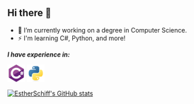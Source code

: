 ## Hi there 👋

<!--
**EstherSchiff/EstherSchiff** is a ✨ _special_ ✨ repository because its `README.md` (this file) appears on your GitHub profile.

Here are some ideas to get you started:

- 🔭 I’m currently working on ...
- 🌱 I’m currently learning ...
- 👯 I’m looking to collaborate on ...
- 🤔 I’m looking for help with ...
- 💬 Ask me about ...
- 📫 How to reach me: ...
- 😄 Pronouns: ...
- ⚡ Fun fact: ...
-->

- 🔭 I’m currently working on a degree in Computer Science.
- ⚡ I'm learning C#, Python, and more!

***I have experience in:***

<img src="https://raw.githubusercontent.com/devicons/devicon/master/icons/csharp/csharp-original.svg" alt="Image description" width="40" height="40">        <img src="https://raw.githubusercontent.com/devicons/devicon/master/icons/python/python-original.svg" alt="Image description" width="40" height="40"> 


[![EstherSchiff's GitHub stats](https://github-readme-stats.vercel.app/api?username=EstherSchiff)](https://github.com/EstherSchiff/github-readme-stats)

